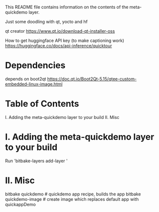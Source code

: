 This README file contains information on the contents of the meta-quickdemo layer.

Just some doodling with qt, yocto and hf

qt creator
https://www.qt.io/download-qt-installer-oss

How to get huggingface API key (to make captioning work)
https://huggingface.co/docs/api-inference/quicktour

Dependencies
============
depends on boot2qt
https://doc.qt.io/Boot2Qt-5.15/qtee-custom-embedded-linux-image.html


Table of Contents
=================

  I. Adding the meta-quickdemo layer to your build
 II. Misc


I. Adding the meta-quickdemo layer to your build
=================================================

Run 'bitbake-layers add-layer <path to quickdemo>'

II. Misc
========

bitbake quickdemo           # quickdemo app recipe, builds the app
bitbake quickdemo-image     # create image which replaces default app with quickappDemo
